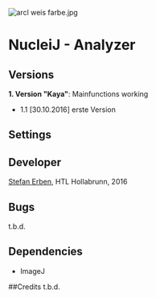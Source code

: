 ![arcl weis farbe.jpg](https://bitbucket.org/repo/LA8ez6/images/4086692984-arcl%20weis%20farbe.jpg)

# NucleiJ - Analyzer

## Versions

**1. Version "Kaya"**: Mainfunctions working
* 1.1  [30.10.2016] erste Version

## Settings



## Developer
[Stefan Erben](https://www.xing.com/profile/Stefan_Erben4), HTL Hollabrunn, 2016

## Bugs
t.b.d.

## Dependencies
* ImageJ

##Credits
t.b.d.